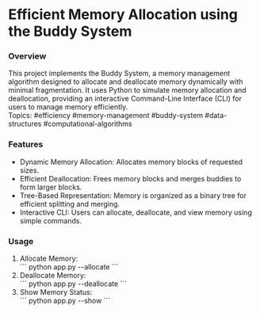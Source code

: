 <h1>Efficient Memory Allocation using the Buddy System</h1>
<h3>Overview</h3>
<p>This project implements the Buddy System, a memory management algorithm designed to allocate and deallocate memory dynamically with minimal fragmentation. It uses Python to simulate memory allocation and deallocation, providing an interactive Command-Line Interface (CLI) for users to manage memory efficiently.</br>
Topics: #efficiency #memory-management #buddy-system #data-structures #computational-algorithms</p>

<h3>Features</h3>
<ul>
<li>Dynamic Memory Allocation: Allocates memory blocks of requested sizes.</li>
<li>Efficient Deallocation: Frees memory blocks and merges buddies to form larger blocks.</li>
<li>Tree-Based Representation: Memory is organized as a binary tree for efficient splitting and merging.</li>
<li>Interactive CLI: Users can allocate, deallocate, and view memory using simple commands.</li>
</ul>

<h3>Usage</h3>
<ol>
<li>Allocate Memory:</br>
```
python app.py --allocate <size_in_kb>
```
</li>
<li>Deallocate Memory:</br>
```
python app.py --deallocate <start_address>
```
</li>
<li>Show Memory Status:</br>
```
python app.py --show
```
</li>
</ol>